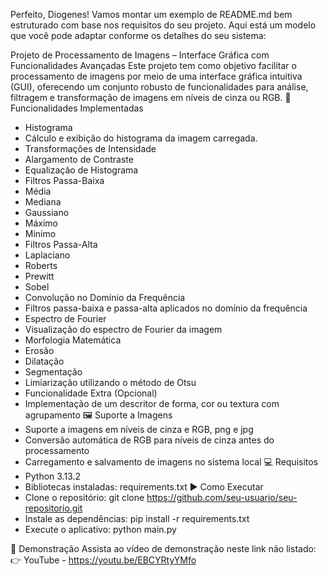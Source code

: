 Perfeito, Diogenes! Vamos montar um exemplo de README.md bem estruturado com base nos requisitos do seu projeto. Aqui está um modelo que você pode adaptar conforme os detalhes do seu sistema:

Projeto de Processamento de Imagens – Interface Gráfica com Funcionalidades Avançadas
Este projeto tem como objetivo facilitar o processamento de imagens por meio de uma interface gráfica intuitiva (GUI), oferecendo um conjunto robusto de funcionalidades para análise, filtragem e transformação de imagens em níveis de cinza ou RGB.
🔧 Funcionalidades Implementadas
- Histograma
- Cálculo e exibição do histograma da imagem carregada.
- Transformações de Intensidade
- Alargamento de Contraste
- Equalização de Histograma
- Filtros Passa-Baixa
- Média
- Mediana
- Gaussiano
- Máximo
- Mínimo
- Filtros Passa-Alta
- Laplaciano
- Roberts
- Prewitt
- Sobel
- Convolução no Domínio da Frequência
- Filtros passa-baixa e passa-alta aplicados no domínio da frequência
- Espectro de Fourier
- Visualização do espectro de Fourier da imagem
- Morfologia Matemática
- Erosão
- Dilatação
- Segmentação
- Limiarização utilizando o método de Otsu
- Funcionalidade Extra (Opcional)
- Implementação de um descritor de forma, cor ou textura com agrupamento
🖼️ Suporte a Imagens
- Suporte a imagens em níveis de cinza e RGB, png e jpg
- Conversão automática de RGB para níveis de cinza antes do processamento
- Carregamento e salvamento de imagens no sistema local
💻 Requisitos
- Python 3.13.2
- Bibliotecas instaladas: requirements.txt
▶️ Como Executar
- Clone o repositório:
git clone https://github.com/seu-usuario/seu-repositorio.git
- Instale as dependências:
pip install -r requirements.txt
- Execute o aplicativo:
python main.py


🎥 Demonstração
Assista ao vídeo de demonstração neste link não listado:
👉 YouTube - https://youtu.be/EBCYRtyYMfo


